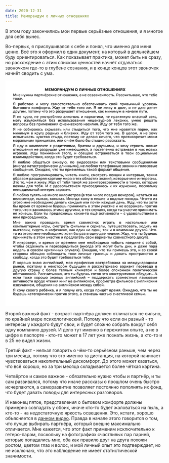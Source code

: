 ```yaml
---
date: 2020-12-31
title: Меморандум о личных отношениях
---
```

В этом году закончились мои первые серьёзные отношения, и я многое для себя вынес.
<!--more-->

Во-первых, я прислушивался к себе и понял, что именно для меня ценно. Всё это я оформил в один документ, на который в дельнейшем буду ориентироваться. Как показывает практика, может быть не сразу, но расхождение с этим списком ценностей начнёт отдаваться звоночком где-то в глубене сознания, и в конце концов этот звоночек начнёт сводить с ума.

![собственно ёлка, новогодняя и рождественская в одном лице](/assets/posts/2020-12-31-memorandum.jpg)

Второй важный факт - возраст партнёра должен отличаться не сильно, по крайней мере психологический. Потому что если он разный - то интересы у каждого будут свои, и будет сложно собрать вокруг себя одну компанию друзей. И дело тут именно в пережитом опыте, а не в цифре в паспорте - кто-то может в 17 лет уже познать жизнь, а кто-то и в 25 не видел жизни.

Третий факт - нельзя говорить о чём-то серьёзном раньше, чем через три месяца, потому что это именно та дистанция, на которой начинает чувствоваться накопительный дискомфорт. До этого может казаться, что всё хорошо, но за три месяца складывается более чёткая картина.

Четвёртое и самое важное - обязательно нужно чтобы и партнёр, и ты сам развивался, потому что иначе рассказы о прошлом очень быстро исчерпаются, а саморазвитие позволяет постоянно пополнять их фонд, что будет давать поводы для интересных разговоров.

И наконец пятое, представления о бытовом комфорте должны примерно совпадать у обоих, иначе кто-то будет жаловаться на пыль, а кто-то - на недостаточную яркость освещения. Это, кстати, хорошо объясняется в [данном видео](https://youtu.be/G96da8oAB_0). Правда в начале этого говорится о том, что лучше выбирать партнёра, который внешне максимально отличается. Мне кажется, что этот факт применим исключительно к гетеро-парам, поскольку на фотографиях счастливых пар парней, которые попадались мне, оба как правило друг на друга похожи ростом, цветом глаз и волос, и мой личный опыт это подтверждает, но не исключаю, что это наблюдение не имеет статистической значимости.
